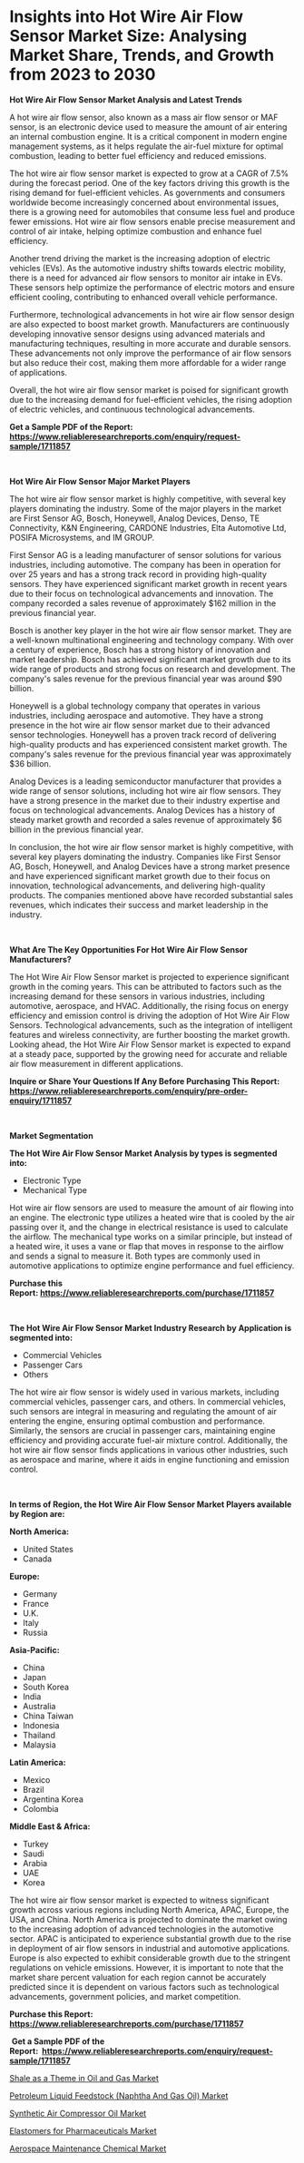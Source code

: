<p><h1>Insights into Hot Wire Air Flow Sensor Market Size: Analysing Market Share, Trends, and Growth from 2023 to 2030</h1></p><p><strong>Hot Wire Air Flow Sensor Market Analysis and Latest Trends</strong></p>
<p><p>A hot wire air flow sensor, also known as a mass air flow sensor or MAF sensor, is an electronic device used to measure the amount of air entering an internal combustion engine. It is a critical component in modern engine management systems, as it helps regulate the air-fuel mixture for optimal combustion, leading to better fuel efficiency and reduced emissions.</p><p>The hot wire air flow sensor market is expected to grow at a CAGR of 7.5% during the forecast period. One of the key factors driving this growth is the rising demand for fuel-efficient vehicles. As governments and consumers worldwide become increasingly concerned about environmental issues, there is a growing need for automobiles that consume less fuel and produce fewer emissions. Hot wire air flow sensors enable precise measurement and control of air intake, helping optimize combustion and enhance fuel efficiency.</p><p>Another trend driving the market is the increasing adoption of electric vehicles (EVs). As the automotive industry shifts towards electric mobility, there is a need for advanced air flow sensors to monitor air intake in EVs. These sensors help optimize the performance of electric motors and ensure efficient cooling, contributing to enhanced overall vehicle performance.</p><p>Furthermore, technological advancements in hot wire air flow sensor design are also expected to boost market growth. Manufacturers are continuously developing innovative sensor designs using advanced materials and manufacturing techniques, resulting in more accurate and durable sensors. These advancements not only improve the performance of air flow sensors but also reduce their cost, making them more affordable for a wider range of applications.</p><p>Overall, the hot wire air flow sensor market is poised for significant growth due to the increasing demand for fuel-efficient vehicles, the rising adoption of electric vehicles, and continuous technological advancements.</p></p>
<p><strong>Get a Sample PDF of the Report:&nbsp; <a href="https://www.reliableresearchreports.com/enquiry/request-sample/1711857">https://www.reliableresearchreports.com/enquiry/request-sample/1711857</a></strong></p>
<p>&nbsp;</p>
<p><strong>Hot Wire Air Flow Sensor Major Market Players</strong></p>
<p><p>The hot wire air flow sensor market is highly competitive, with several key players dominating the industry. Some of the major players in the market are First Sensor AG, Bosch, Honeywell, Analog Devices, Denso, TE Connectivity, K&N Engineering, CARDONE Industries, Elta Automotive Ltd, POSIFA Microsystems, and IM GROUP.</p><p>First Sensor AG is a leading manufacturer of sensor solutions for various industries, including automotive. The company has been in operation for over 25 years and has a strong track record in providing high-quality sensors. They have experienced significant market growth in recent years due to their focus on technological advancements and innovation. The company recorded a sales revenue of approximately $162 million in the previous financial year.</p><p>Bosch is another key player in the hot wire air flow sensor market. They are a well-known multinational engineering and technology company. With over a century of experience, Bosch has a strong history of innovation and market leadership. Bosch has achieved significant market growth due to its wide range of products and strong focus on research and development. The company's sales revenue for the previous financial year was around $90 billion.</p><p>Honeywell is a global technology company that operates in various industries, including aerospace and automotive. They have a strong presence in the hot wire air flow sensor market due to their advanced sensor technologies. Honeywell has a proven track record of delivering high-quality products and has experienced consistent market growth. The company's sales revenue for the previous financial year was approximately $36 billion.</p><p>Analog Devices is a leading semiconductor manufacturer that provides a wide range of sensor solutions, including hot wire air flow sensors. They have a strong presence in the market due to their industry expertise and focus on technological advancements. Analog Devices has a history of steady market growth and recorded a sales revenue of approximately $6 billion in the previous financial year.</p><p>In conclusion, the hot wire air flow sensor market is highly competitive, with several key players dominating the industry. Companies like First Sensor AG, Bosch, Honeywell, and Analog Devices have a strong market presence and have experienced significant market growth due to their focus on innovation, technological advancements, and delivering high-quality products. The companies mentioned above have recorded substantial sales revenues, which indicates their success and market leadership in the industry.</p></p>
<p>&nbsp;</p>
<p><strong>What Are The Key Opportunities For Hot Wire Air Flow Sensor Manufacturers?</strong></p>
<p><p>The Hot Wire Air Flow Sensor market is projected to experience significant growth in the coming years. This can be attributed to factors such as the increasing demand for these sensors in various industries, including automotive, aerospace, and HVAC. Additionally, the rising focus on energy efficiency and emission control is driving the adoption of Hot Wire Air Flow Sensors. Technological advancements, such as the integration of intelligent features and wireless connectivity, are further boosting the market growth. Looking ahead, the Hot Wire Air Flow Sensor market is expected to expand at a steady pace, supported by the growing need for accurate and reliable air flow measurement in different applications.</p></p>
<p><strong>Inquire or Share Your Questions If Any Before Purchasing This Report: <a href="https://www.reliableresearchreports.com/enquiry/pre-order-enquiry/1711857">https://www.reliableresearchreports.com/enquiry/pre-order-enquiry/1711857</a></strong></p>
<p>&nbsp;</p>
<p><strong>Market Segmentation</strong></p>
<p><strong>The Hot Wire Air Flow Sensor Market Analysis by types is segmented into:</strong></p>
<p><ul><li>Electronic Type</li><li>Mechanical Type</li></ul></p>
<p><p>Hot wire air flow sensors are used to measure the amount of air flowing into an engine. The electronic type utilizes a heated wire that is cooled by the air passing over it, and the change in electrical resistance is used to calculate the airflow. The mechanical type works on a similar principle, but instead of a heated wire, it uses a vane or flap that moves in response to the airflow and sends a signal to measure it. Both types are commonly used in automotive applications to optimize engine performance and fuel efficiency.</p></p>
<p><strong>Purchase this Report:&nbsp;<a href="https://www.reliableresearchreports.com/purchase/1711857">https://www.reliableresearchreports.com/purchase/1711857</a></strong></p>
<p>&nbsp;</p>
<p><strong>The Hot Wire Air Flow Sensor Market Industry Research by Application is segmented into:</strong></p>
<p><ul><li>Commercial Vehicles</li><li>Passenger Cars</li><li>Others</li></ul></p>
<p><p>The hot wire air flow sensor is widely used in various markets, including commercial vehicles, passenger cars, and others. In commercial vehicles, such sensors are integral in measuring and regulating the amount of air entering the engine, ensuring optimal combustion and performance. Similarly, the sensors are crucial in passenger cars, maintaining engine efficiency and providing accurate fuel-air mixture control. Additionally, the hot wire air flow sensor finds applications in various other industries, such as aerospace and marine, where it aids in engine functioning and emission control.</p></p>
<p>&nbsp;</p>
<p><strong>In terms of Region, the Hot Wire Air Flow Sensor Market Players available by Region are:</strong></p>
<p>
    <p> <strong> North America: </strong>
        <ul>
            <li>United States</li>
            <li>Canada</li>
        </ul>
        </p> 
    <p> <strong> Europe: </strong>
        <ul>
            <li>Germany</li>
            <li>France</li>
            <li>U.K.</li>
            <li>Italy</li>
            <li>Russia</li>
        </ul>
        </p> 
    <p> <strong> Asia-Pacific: </strong>
        <ul>
            <li>China</li>
            <li>Japan</li>
            <li>South Korea</li>
            <li>India</li>
            <li>Australia</li>
            <li>China Taiwan</li>
            <li>Indonesia</li>
            <li>Thailand</li>
            <li>Malaysia</li>
        </ul>
        </p> 
    <p> <strong> Latin America: </strong>
        <ul>
            <li>Mexico</li>
            <li>Brazil</li>
            <li>Argentina Korea</li>
            <li>Colombia</li>
        </ul>
        </p> 
    <p> <strong> Middle East & Africa: </strong>
        <ul>
            <li>Turkey</li>
            <li>Saudi</li>
            <li>Arabia</li>
            <li>UAE</li>
            <li>Korea</li>
        </ul>
    </p>
    </p>
<p><p>The hot wire air flow sensor market is expected to witness significant growth across various regions including North America, APAC, Europe, the USA, and China. North America is projected to dominate the market owing to the increasing adoption of advanced technologies in the automotive sector. APAC is anticipated to experience substantial growth due to the rise in deployment of air flow sensors in industrial and automotive applications. Europe is also expected to exhibit considerable growth due to the stringent regulations on vehicle emissions. However, it is important to note that the market share percent valuation for each region cannot be accurately predicted since it is dependent on various factors such as technological advancements, government policies, and market competition.</p></p>
<p><strong>Purchase this Report: <a href="https://www.reliableresearchreports.com/purchase/1711857">https://www.reliableresearchreports.com/purchase/1711857</a></strong></p>
<p>&nbsp;<strong>Get a Sample PDF of the Report:&nbsp;&nbsp;<a href="https://www.reliableresearchreports.com/enquiry/request-sample/1711857">https://www.reliableresearchreports.com/enquiry/request-sample/1711857</a></strong></p>
<p><strong></strong></p>
<p><p><a href="https://medium.com/@loretadervishi2013/shale-as-a-theme-in-oil-and-gas-market-focuses-on-market-share-size-and-projected-forecast-till-ac8af23bf729">Shale as a Theme in Oil and Gas Market</a></p><p><a href="https://medium.com/@besaagolli28/petroleum-liquid-feedstock-naphtha-and-gas-oil-market-the-key-to-successful-business-strategy-8428d79911af">Petroleum Liquid Feedstock (Naphtha And Gas Oil) Market</a></p><p><a href="https://medium.com/@albanaduro2018/synthetic-air-compressor-oil-market-trends-and-market-analysis-forecasted-for-period-2023-2030-4424f40611be">Synthetic Air Compressor Oil Market</a></p><p><a href="https://medium.com/@entelabrahimi1961/elastomers-for-pharmaceuticals-market-size-reveals-the-best-marketing-channels-in-global-industry-4910ab3a0661">Elastomers for Pharmaceuticals Market</a></p><p><a href="https://medium.com/@yjwzfixtb68151/aerospace-maintenance-chemical-market-trends-forecast-and-competitive-analysis-to-2030-5f308d1e3656">Aerospace Maintenance Chemical Market</a></p></p>